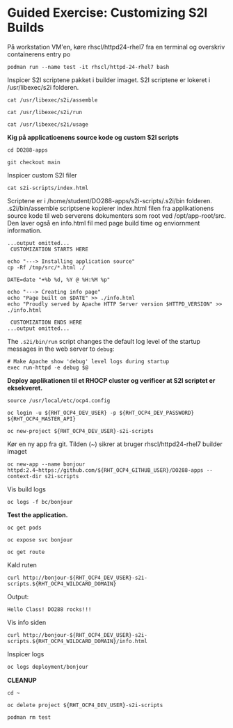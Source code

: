 # Guided Exercise: Customizing S2I Builds

På workstation VM'en, køre rhscl/httpd24-rhel7 fra en terminal og overskriv containerens entry po

```
podman run --name test -it rhscl/httpd-24-rhel7 bash
```

Inspicer S2I scriptene pakket i builder imaget. S2I scriptene er lokeret i /usr/libexec/s2i folderen.

```
cat /usr/libexec/s2i/assemble
```

```
cat /usr/libexec/s2i/run
```

```
cat /usr/libexec/s2i/usage
```



**Kig på applicatioenens source kode og custom S2I scripts**

```
cd DO288-apps
```

```
git checkout main
```

Inspicer custom S2I filer

```
cat s2i-scripts/index.html
```

Scriptene er i /home/student/DO288-apps/s2i-scripts/.s2i/bin folderen. .s2i/bin/assemble scriptsene kopierer index.html filen fra applikationens source kode til web serverens dokumenters som root ved /opt/app-root/src. Den laver også en info.html fil med page build time og enviornment information.

```
...output omitted...
 CUSTOMIZATION STARTS HERE 

echo "---> Installing application source"
cp -Rf /tmp/src/*.html ./

DATE=date "+%b %d, %Y @ %H:%M %p"

echo "---> Creating info page"
echo "Page built on $DATE" >> ./info.html
echo "Proudly served by Apache HTTP Server version $HTTPD_VERSION" >> ./info.html

 CUSTOMIZATION ENDS HERE 
...output omitted...
```

The `.s2i/bin/run` script changes the default log level of the startup messages in the web server to `debug`:

```
# Make Apache show 'debug' level logs during startup
exec run-httpd -e debug $@
```

**Deploy applikationen til et RHOCP cluster og verificer at S2I scriptet er eksekveret.**

```
source /usr/local/etc/ocp4.config
```

```
oc login -u ${RHT_OCP4_DEV_USER} -p ${RHT_OCP4_DEV_PASSWORD} ${RHT_OCP4_MASTER_API}
```

```
oc new-project ${RHT_OCP4_DEV_USER}-s2i-scripts
```

Kør en ny app fra git. Tilden  (~) sikrer at bruger rhscl/httpd24-rhel7 builder imaget

```
oc new-app --name bonjour httpd:2.4~https://github.com/${RHT_OCP4_GITHUB_USER}/DO288-apps --context-dir s2i-scripts
```

Vis build logs

```
oc logs -f bc/bonjour
```

**Test the application.**

```
oc get pods
```

```
oc expose svc bonjour
```

```
oc get route
```

Kald ruten

```
curl http://bonjour-${RHT_OCP4_DEV_USER}-s2i-scripts.${RHT_OCP4_WILDCARD_DOMAIN}
```

Output:

```
Hello Class! DO288 rocks!!!
```

Vis info siden

```
curl http://bonjour-${RHT_OCP4_DEV_USER}-s2i-scripts.${RHT_OCP4_WILDCARD_DOMAIN}/info.html
```

Inspicer logs

```bash
oc logs deployment/bonjour
```

**CLEANUP**

```
cd ~
```

```
oc delete project ${RHT_OCP4_DEV_USER}-s2i-scripts
```

```
podman rm test
```